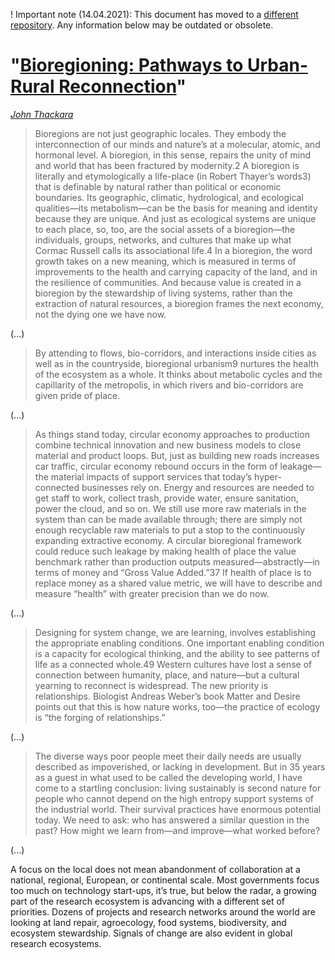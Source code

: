 ! Important note (14.04.2021): This document has moved to a [different repository](https://github.com/reuse-city/lab/). Any information below may be outdated or obsolete.


# "[Bioregioning: Pathways to Urban-Rural Reconnection](https://www.sciencedirect.com/science/article/pii/S2405872619300012)"

_[John Thackara](https://http://thackara.com/)_

> Bioregions are not just geographic locales. They embody the interconnection of our minds and nature’s at a molecular, atomic, and hormonal level. A bioregion, in this sense, repairs the unity of mind and world that has been fractured by modernity.2 A bioregion is literally and etymologically a life-place (in Robert Thayer’s words3) that is definable by natural rather than political or economic boundaries. Its geographic, climatic, hydrological, and ecological qualities—its metabolism—can be the basis for meaning and identity because they are unique. And just as ecological systems are unique to each place, so, too, are the social assets of a bioregion—the individuals, groups, networks, and cultures that make up what Cormac Russell calls its associational life.4 In a bioregion, the word growth takes on a new meaning, which is measured in terms of improvements to the health and carrying capacity of the land, and in the resilience of communities. And because value is created in a bioregion by the stewardship of living systems, rather than the extraction of natural resources, a bioregion frames the next economy, not the dying one we have now.

(...)

> By attending to flows, bio-corridors, and interactions inside cities as well as in the countryside, bioregional urbanism9 nurtures the health of the ecosystem as a whole. It thinks about metabolic cycles and the capillarity of the metropolis, in which rivers and bio-corridors are given pride of place.

(...)

> As things stand today, circular economy approaches to production combine technical innovation and new business models to close material and product loops. But, just as building new roads increases car traffic, circular economy rebound occurs in the form of leakage—the material impacts of support services that today’s hyper-connected businesses rely on. Energy and resources are needed to get staff to work, collect trash, provide water, ensure sanitation, power the cloud, and so on. We still use more raw materials in the system than can be made available through; there are simply not enough recyclable raw materials to put a stop to the continuously expanding extractive economy.
> A circular bioregional framework could reduce such leakage by making health of place the value benchmark rather than production outputs measured—abstractly—in terms of money and “Gross Value Added.”37 If health of place is to replace money as a shared value metric, we will have to describe and measure “health” with greater precision than we do now.

(...)

> Designing for system change, we are learning, involves establishing the appropriate enabling conditions. One important enabling condition is a capacity for ecological thinking, and the ability to see patterns of life as a connected whole.49 Western cultures have lost a sense of connection between humanity, place, and nature—but a cultural yearning to reconnect is widespread. The new priority is relationships. Biologist Andreas Weber’s book Matter and Desire points out that this is how nature works, too—the practice of ecology is “the forging of relationships.”

(...)

> The diverse ways poor people meet their daily needs are usually described as impoverished, or lacking in development. But in 35 years as a guest in what used to be called the developing world, I have come to a startling conclusion: living sustainably is second nature for people who cannot depend on the high entropy support systems of the industrial world. Their survival practices have enormous potential today. We need to ask: who has answered a similar question in the past? How might we learn from—and improve—what worked before?

(...)

A focus on the local does not mean abandonment of collaboration at a national, regional, European, or continental scale. Most governments focus too much on technology start-ups, it’s true, but below the radar, a growing part of the research ecosystem is advancing with a different set of priorities. Dozens of projects and research networks around the world are looking at land repair, agroecology, food systems, biodiversity, and ecosystem stewardship. Signals of change are also evident in global research ecosystems.
